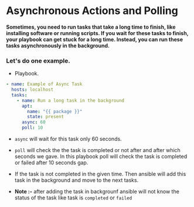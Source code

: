 # Asynchronous Actions and Polling

**Sometimes, you need to run tasks that take a long time to finish, like installing software or running scripts. If you wait for these tasks to finish, your playbook can get stuck for a long time. Instead, you can run these tasks asynchronously in the background.**

### Let's do one example.

- Playbook.

```yml
- name: Example of Async Task
  hosts: localhost
  tasks:
    - name: Run a long task in the background
      apt:
        name: "{{ package }}"
        state: present
      async: 60
      poll: 10
```

- `async` will wait for this task only 60 seconds.

- `poll` will check the the task is completed or not after and after which seconds we gave. In this playbook poll will check the task is completed or failed after 10 seconds gap.

- If the task is not completed in the given time. Then ansible will add this task in the background and move to the next tasks.

- **Note :-** after adding the task in backgrounf ansible will not know the status of the task like task is `completed` or `failed`